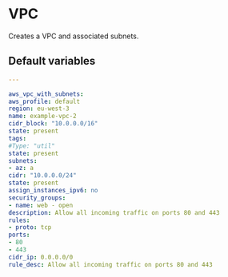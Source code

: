 # VPC
Creates a VPC and associated subnets.
<!--TOC-->
<!--ENDTOC-->

<!--ROLEVARS-->
## Default variables
```yaml
---

aws_vpc_with_subnets:
aws_profile: default
region: eu-west-3
name: example-vpc-2
cidr_block: "10.0.0.0/16"
state: present
tags:
#Type: "util"
state: present
subnets:
- az: a
cidr: "10.0.0.0/24"
state: present
assign_instances_ipv6: no
security_groups:
- name: web - open
description: Allow all incoming traffic on ports 80 and 443
rules:
- proto: tcp
ports:
- 80
- 443
cidr_ip: 0.0.0.0/0
rule_desc: Allow all incoming traffic on ports 80 and 443
```

<!--ENDROLEVARS-->
